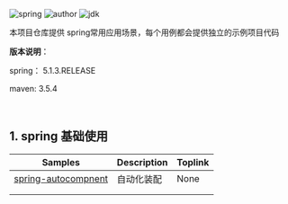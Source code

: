 ![spring](https://img.shields.io/badge/spring-5.1.3.RELEASE-brightgreen.svg)     ![author](https://img.shields.io/badge/author-quhaichuan-orange.svg)     ![jdk](https://img.shields.io/badge/jdk->=1.8-blue.svg)

本项目仓库提供 spring常用应用场景，每个用例都会提供独立的示例项目代码

**版本说明**：

spring： 5.1.3.RELEASE

maven:   3.5.4

<br/>

## 1. spring 基础使用

| Samples                                           | Description | Toplink |
| ------------------------------------------------- | ----------- | ------- |
| [spring-autocompnent](spring\spring-autocompnent) | 自动化装配  | None    |
|                                                   |             |         |
|                                                   |             |         |

